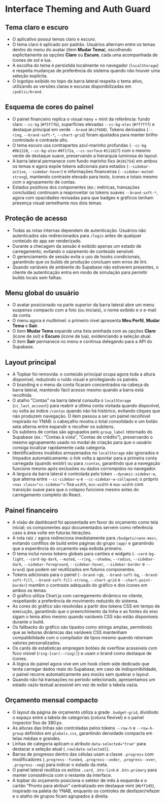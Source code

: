 # Interface Theming and Auth Guard

## Tema claro e escuro
- O aplicativo possui temas claro e escuro.
- O tema claro é aplicado por padrão. Usuários alternam entre os temas dentro do menu do avatar (item **Mudar Tema**), escolhendo explicitamente as opções **Claro** ou **Escuro**, cada uma acompanhada de ícones de sol e lua.
- A escolha do tema é persistida localmente no navegador (`localStorage`) e respeita mudanças de preferência do sistema quando não houver uma seleção explícita.
- O logotipo exibido no topo da barra lateral respeita o tema ativo, utilizando as versões claras e escuras disponibilizadas em `/public/brand`.

## Esquema de cores do painel
- O painel financeiro replica o visual navy + mint da referência: fundo claro `--cc-bg` (`#f5f7fb`), superfícies elevadas `--cc-bg-elev` (`#ffffff`) e destaque principal em verde `--brand` (`#c2f680`). Tokens derivados (`--ring`, `--brand-soft-*`, `--chart-grid`) foram ajustados para manter brilho controlado e contraste alto.
- O tema escuro usa contrapartes azul-marinho profundas (`--cc-bg` `#0b1220`, `--cc-bg-elev` `#0f172a`, `--cc-surface` `#111827`) com o mesmo verde de destaque suave, preservando a hierarquia luminosa do layout.
- A barra lateral permanece com fundo marinho fixo (`#101754`) em ambos os temas e agora expõe tokens adicionais para estados (`--sidebar-active`, `--sidebar-hover`) e informações financeiras (`--sidebar-muted-strong`), mantendo contraste elevado para texto, ícones e totais mesmo com o agrupamento de contas.
- Estados positivos dos componentes (ex.: métricas, transações concluídas) continuam a reaproveitar os tokens suaves `--brand-soft-*`, agora com opacidades revisadas para que badges e gráficos tenham presença visual semelhante nos dois temas.

## Proteção de acesso
- Todas as rotas internas dependem de autenticação. Usuários não autenticados são redirecionados para `/login` antes de qualquer conteúdo do app ser renderizado.
- Durante a checagem da sessão é exibido apenas um estado de carregamento, evitando o vazamento de conteúdo sensível.
- O gerenciamento de sessão evita o uso de hooks condicionais, garantindo que os builds de produção concluam sem erros de lint.
- Quando variáveis de ambiente do Supabase não estiverem presentes, o cliente de autenticação entra em modo de simulação para permitir builds locais sem falhas.

## Menu global do usuário
- O avatar posicionado na parte superior da barra lateral abre um menu suspenso compacto com a foto (ou iniciais), o nome exibido e o e-mail da conta.
- O menu agora é multinível: o primeiro nível apresenta **Meu Perfil**, **Mudar Tema** e **Sair**.
- O item **Mudar Tema** expande uma lista aninhada com as opções **Claro** (ícone de sol) e **Escuro** (ícone de lua), evidenciando a seleção atual.
- O item **Sair** permanece no menu e continua delegando para a API do Supabase.

## Layout principal
- A Topbar foi removida: o conteúdo principal ocupa agora toda a altura disponível, reduzindo o ruído visual e privilegiando os painéis.
- O branding e o menu da conta ficaram concentrados na cabeça da barra lateral, mantendo fácil acesso mesmo quando a barra está recolhida.
- O atalho "Contas" na barra lateral consulta o `localStorage` (`cc_last_account`) para reabrir a última conta visitada quando disponível, ou volta ao índice `/contas` quando não há histórico, evitando cliques que não produzem navegação. O item passou a ser um painel recolhível inspirado no YNAB: o cabeçalho mostra o total consolidado e um botão seta alterna entre expandir e recolher os subitens.
- Os subitens de contas são agrupados pelo `group_label` retornado do Supabase (ex.: "Contas à vista", "Contas de crédito"), preservando o mesmo agrupamento usado no modal de criação para que o usuário consiga localizar rapidamente cada categoria.
- Identificadores inválidos armazenados no `localStorage` são ignorados e limpados automaticamente: o link volta a apontar para a primeira conta carregada (quando existir) ou para `/contas`, garantindo que a navegação funcione mesmo após exclusões ou dados corrompidos no navegador.
- A largura da barra lateral é controlada pelo token `--dynamic-sidebar-w`, que alterna entre `--cc-sidebar-w` e `--cc-sidebar-w-collapsed`; o próprio `<nav class="cc-sidebar">` fixa `width`, `min-width` e `max-width` com transição suave para que o colapso funcione mesmo antes do carregamento completo do React.

## Painel financeiro
- A visão de dashboard foi aposentada em favor do orçamento como tela inicial; os componentes aqui documentados servem como referência caso a área volte em futuras iterações.
- A rota raiz `/` agora redireciona imediatamente para `/budgets/<ano-mes>`, evitando conflitos de build entre páginas do grupo `(app)` e garantindo que a experiência do orçamento seja exibida primeiro.
- O tema inclui novos tokens globais para cartões e widgets (`--card-bg-light`, `--card-bg-dark`, `--muted`, `--ring`, `--shadow`, `--radius`, `--sidebar-dark`, `--sidebar-foreground`, `--sidebar-hover`, `--sidebar-border` e `--brand`) que podem ser reutilizados em futuros componentes.
- Tokens adicionais para o painel (`--brand-rgb`, `--brand-soft-bg`, `--brand-soft-fill`, `--brand-soft-fill-strong`, `--chart-grid` e `--chart-point-border`) mantêm o contraste adequado do gráfico e dos ícones em ambos os temas.
- O gráfico utiliza Chart.js com carregamento dinâmico no cliente, respeitando a preferência de movimento reduzido do sistema.
- As cores do gráfico são resolvidas a partir dos tokens CSS em tempo de execução, garantindo que o preenchimento da linha e as fontes do eixo sigam o tema ativo mesmo quando variáveis CSS não estão disponíveis durante o build.
- Os fallbacks do gráfico são tipados como strings amplas, permitindo que as leituras dinâmicas das variáveis CSS mantenham compatibilidade com o compilador de tipos mesmo quando retornam valores personalizados.
- Os cards de estatísticas empregam botões de overflow acessíveis com foco visível (`ring-[var(--ring)]`) e usam o brand como destaque de ícones.
- A lógica do painel agora vive em um hook client-side dedicado que tenta carregar dados reais do Supabase; em caso de indisponibilidade, o painel recorre automaticamente aos mocks sem quebrar o layout.
- Quando não há transações no período selecionado, apresentamos um estado vazio textual acessível em vez de exibir a tabela vazia.

## Orçamento mensal compacto
- O layout da página de orçamento utiliza a grade `.budget-grid`, dividindo o espaço entre a tabela de categorias (coluna flexível) e o painel inspector fixo de 380 px.
- As alturas das linhas são controladas pelos tokens `--row-h` e `--row-h-group` definidos em `globals.css`, garantindo densidade compacta em telas médias e grandes.
- Linhas de categoria aplicam o atributo `data-selected="true"` para destacar a seleção atual (`.row[data-selected]`).
- Barras de progresso dentro das células usam a classe `.progress` com modificadores (`.progress--funded`, `.progress--under`, `.progress--over`, `.progress--neg`) para indicar o estado da meta.
- O painel lateral reutiliza os estilos `.card`, `.btn-link` e `.btn-primary` para manter consistência com o restante da interface.
- A topbar do orçamento posiciona o seletor de mês à esquerda e o cartão "Pronto para atribuir" centralizado em destaque mint (`#bff2d5`), inspirado na paleta do YNAB, enquanto os controles de desfazer/refazer e o atalho de grupos ficam agrupados à direita.
